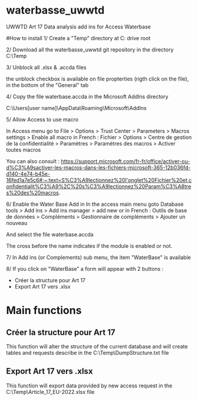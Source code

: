 # waterbasse_uwwtd
UWWTD Art 17 Data analysis add ins for Access Waterbase 

#How to install
1/ Create a "Temp" directory at C: drive root

2/ Download all the waterbasse_uwwtd git repository in the directory C:\Temp

3/ Unblock all .xlsx & .accda files

the unblock checkbox is available on file propterties (rigth click on the file), in the bottom of the "General" tab 

4/ Copy the file waterbase.accda in the Microsoft AddIns directory

C:\Users\[user name]\AppData\Roaming\Microsoft\AddIns

5/ Allow Access to use macro 

In Access menu go to File > Options > Trust Center > Parameters > Macros settings > Enable all macro
in French : Fichier > Options > Centre de gestion de la confidentialité > Paramètres > Paramètres des macros > Activer toutes macros

You can also consult : https://support.microsoft.com/fr-fr/office/activer-ou-d%C3%A9sactiver-les-macros-dans-les-fichiers-microsoft-365-12b036fd-d140-4e74-b45e-16fed1a7e5c6#:~:text=S%C3%A9lectionnez%20l'onglet%20Fichier%20et,confidentialit%C3%A9%2C%20s%C3%A9lectionnez%20Param%C3%A8tres%20des%20macros.

6/ Enable the Water Base Add in
 In the access main menu goto
  Database tools > Add ins > Add ins manager > add new
  or in French : Outils de base de données > Compléments > Gestionnaire de compléments > Ajouter un nouveau

  And select the file waterbase.accda

  The cross before the name indicates if the module is enabled or not.

7/ In Add ins (or Complements) sub menu, the item "WaterBase" is available

8/ If you click on "WaterBase" a form will appear with 2 buttons :
- Créer la structure pour Art 17
- Export Art 17 vers .xlsx

# Main functions
## Créer la structure pour Art 17

This function will alter the structure of the current database and will create tables and requests describe in the C:\Temp\DumpStructure.txt file

## Export Art 17 vers .xlsx

This function will export data provided by new access request in the  C:\Temp\Article_17_EU-2022.xlsx file
